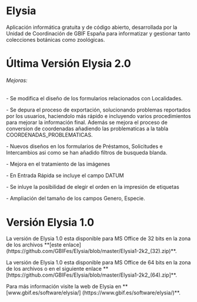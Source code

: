 # Elysia
Aplicación informática gratuita y de código abierto, desarrollada por la Unidad de Coordinación de GBIF España para informatizar y gestionar tanto colecciones botánicas como zoológicas.
# Última Versión Elysia 2.0
<h6>Mejoras:</h6>
<p>- Se modifica el diseño de los formularios relacionados con Localidades.</p>
<p>- Se depura el proceso de exportación, solucionando problemas reportados por los usuarios, haciendolo más rápido e incluyendo varios procedimientos para mejorar la información final. Además se mejora el proceso de conversion de coordenadas añadiendo las problematicas a la tabla COORDENADAS_PROBLEMATICAS.</p>
<p>- Nuevos diseños en los formularios de Préstamos, Solicitudes e Intercambios asi como se han añadido filtros de busqueda blanda.</p>
<p>- Mejora en el tratamiento de las imágenes</p>
<p>- En Entrada Rápida se incluye el campo DATUM </p>
<p>- Se inluye la posibilidad de elegir el orden en la impresión de etiquetas</p>
<p>- Ampliación del tamaño de los campos Genero, Especie.</p>

# Versión Elysia 1.0
<p>La versión de Elysia 1.0 esta disponible para MS Office de 32 bits en la zona de los archivos **[este enlace](https://github.com/GBIFes/Elysia/blob/master/Elysia1-2k2_(32).zip)**.</p>
<p>La versión de Elysia 1.0 esta disponible para MS Office de 64 bits en la zona de los archivos o en el siguiente enlace **[https://github.com/GBIFes/Elysia/blob/master/Elysia1-2k2_(64).zip]**.</p>
<p>Para más información visite la web de Elysia en **[www.gbif.es/software/elysia/] (https://www.gbif.es/software/elysia/)**.</p>

